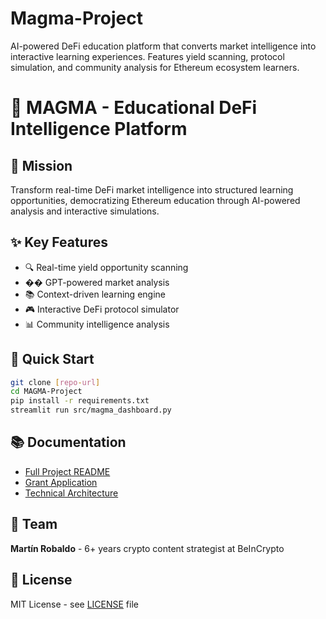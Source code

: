 # Magma-Project
AI-powered DeFi education platform that converts market intelligence into interactive learning experiences. Features yield scanning, protocol simulation, and community analysis for Ethereum ecosystem learners.
# 🚀 MAGMA - Educational DeFi Intelligence Platform

## 🎯 Mission
Transform real-time DeFi market intelligence into structured learning opportunities, democratizing Ethereum education through AI-powered analysis and interactive simulations.

## ✨ Key Features
- 🔍 Real-time yield opportunity scanning
- �� GPT-powered market analysis  
- 📚 Context-driven learning engine
- 🎮 Interactive DeFi protocol simulator
- 📊 Community intelligence analysis

## 🚀 Quick Start
```bash
git clone [repo-url]
cd MAGMA-Project
pip install -r requirements.txt
streamlit run src/magma_dashboard.py
```

## 📚 Documentation
- [Full Project README](docs/Project_README.md)
- [Grant Application](docs/Grant_Application.md)
- [Technical Architecture](docs/docs/Technical_Architecture.md)

## 👥 Team
**Martín Robaldo** - 6+ years crypto content strategist at BeInCrypto

## 📄 License
MIT License - see [LICENSE](LICENSE) file
